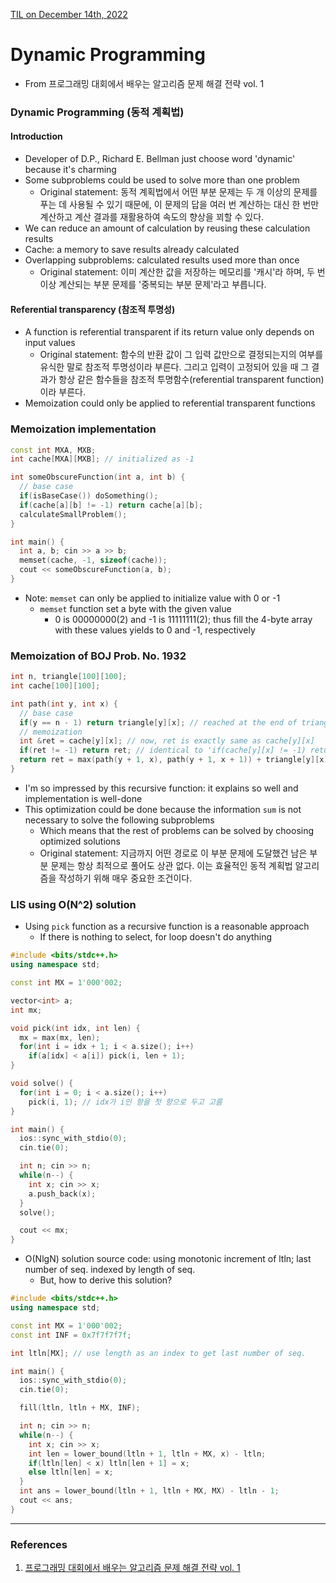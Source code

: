 [TIL on December 14th, 2022](../../TIL/2022/12/12-14-2022.md)
# **Dynamic Programming**
- From 프로그래밍 대회에서 배우는 알고리즘 문제 해결 전략 vol. 1

### Dynamic Programming (동적 계획법)
#### Introduction
- Developer of D.P., Richard E. Bellman just choose word 'dynamic' because it's charming
- Some subproblems could be used to solve more than one problem
  * Original statement: 동적 계획법에서 어떤 부분 문제는 두 개 이상의 문제를 푸는 데 사용될 수 있기 때문에, 이 문제의 답을 여러 번 계산하는 대신 한 번만 계산하고 계산 결과를 재활용하여 속도의 향상을 꾀할 수 있다.
- We can reduce an amount of calculation by reusing these calculation results
- Cache: a memory to save results already calculated
- Overlapping subproblems: calculated results used more than once
  * Original statement: 이미 계산한 값을 저장하는 메모리를 '캐시'라 하며, 두 번 이상 계산되는 부분 문제를 '중복되는 부분 문제'라고 부릅니다.

#### Referential transparency (참조적 투명성)
- A function is referential transparent if its return value only depends on input values
  * Original statement: 함수의 반환 값이 그 입력 값만으로 결정되는지의 여부를 유식한 말로 참조적 투명성이라 부른다. 그리고 입력이 고정되어 있을 때 그 결과가 항상 같은 함수들을 참조적 투명함수(referential transparent function)이라 부른다.
- Memoization could only be applied to referential transparent functions


### Memoization implementation
```cpp
const int MXA, MXB;
int cache[MXA][MXB]; // initialized as -1

int someObscureFunction(int a, int b) {
  // base case
  if(isBaseCase()) doSomething();
  if(cache[a][b] != -1) return cache[a][b];
  calculateSmallProblem();
}

int main() {
  int a, b; cin >> a >> b;
  memset(cache, -1, sizeof(cache));
  cout << someObscureFunction(a, b);
}
```

- Note: `memset` can only be applied to initialize value with 0 or -1
  * `memset` function set a byte with the given value
    - 0 is 00000000(2) and -1 is 11111111(2); thus fill the 4-byte array with these values yields to 0 and -1, respectively

### Memoization of BOJ Prob. No. 1932
```cpp
int n, triangle[100][100];
int cache[100][100];

int path(int y, int x) {
  // base case
  if(y == n - 1) return triangle[y][x]; // reached at the end of triangle
  // memoization
  int &ret = cache[y][x]; // now, ret is exactly same as cache[y][x]
  if(ret != -1) return ret; // identical to 'if(cache[y][x] != -1) return cache[y][x];'
  return ret = max(path(y + 1, x), path(y + 1, x + 1)) + triangle[y][x];
}
```

- I'm so impressed by this recursive function: it explains so well and implementation is well-done
- This optimization could be done because the information `sum` is not necessary to solve the following subproblems
  * Which means that the rest of problems can be solved by choosing optimized solutions
  * Original statement: 지금까지 어떤 경로로 이 부분 문제에 도달했건 남은 부분 문제는 항상 최적으로 풀어도 상관 없다. 이는 효율적인 동적 계획법 알고리즘을 작성하기 위해 매우 중요한 조건이다.

### LIS using O(N^2) solution
- Using `pick` function as a recursive function is a reasonable approach
  * If there is nothing to select, for loop doesn't do anything

```cpp
#include <bits/stdc++.h>
using namespace std;

const int MX = 1'000'002;

vector<int> a;
int mx;

void pick(int idx, int len) {
  mx = max(mx, len);
  for(int i = idx + 1; i < a.size(); i++)
    if(a[idx] < a[i]) pick(i, len + 1);
}

void solve() {
  for(int i = 0; i < a.size(); i++)
    pick(i, 1); // idx가 i인 항을 첫 항으로 두고 고름
}

int main() {
  ios::sync_with_stdio(0);
  cin.tie(0);

  int n; cin >> n;
  while(n--) {
    int x; cin >> x;
    a.push_back(x);
  }
  solve();

  cout << mx;
}
```

- O(NlgN) solution source code: using monotonic increment of ltln; last number of seq. indexed by length of seq.
  * But, how to derive this solution?

```cpp
#include <bits/stdc++.h>
using namespace std;

const int MX = 1'000'002;
const int INF = 0x7f7f7f7f;

int ltln[MX]; // use length as an index to get last number of seq.

int main() {
  ios::sync_with_stdio(0);
  cin.tie(0);

  fill(ltln, ltln + MX, INF);

  int n; cin >> n;
  while(n--) {
    int x; cin >> x;
    int len = lower_bound(ltln + 1, ltln + MX, x) - ltln;
    if(ltln[len] < x) ltln[len + 1] = x;
    else ltln[len] = x;
  }
  int ans = lower_bound(ltln + 1, ltln + MX, MX) - ltln - 1;
  cout << ans;
}
```

___

### References
1. [프로그래밍 대회에서 배우는 알고리즘 문제 해결 전략 vol. 1](https://www.google.co.kr/books/edition/%EC%95%8C%EA%B3%A0%EB%A6%AC%EC%A6%98_%EB%AC%B8%EC%A0%9C_%ED%95%B4%EA%B2%B0_%EC%A0%84%EB%9E%B5_%EC%84%B8%ED%8A%B8/koK5NAEACAAJ?hl=en)
